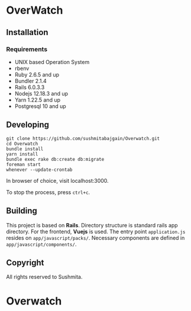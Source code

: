 # OverWatch 

## Installation

### Requirements

* UNIX based Operation System
* rbenv
* Ruby 2.6.5 and up
* Bundler 2.1.4
* Rails 6.0.3.3
* Nodejs 12.18.3 and up
* Yarn 1.22.5 and up
* Postgresql 10 and up

## Developing
```shell
git clone https://github.com/sushmitabajgain/Overwatch.git
cd Overwatch
bundle install
yarn install
bundle exec rake db:create db:migrate
foreman start
whenever --update-crontab
```

In browser of choice, visit localhost:3000.

To stop the process, press `ctrl+c`.

## Building

This project is based on **Rails**. Directory structure is standard rails app directory.
For the frontend, **Vuejs** is used. The entry point `application.js` resides on `app/javascript/packs/`.
Necessary components are defined in `app/javascript/components/`.

## Copyright

All rights reserved to Sushmita.
# Overwatch
